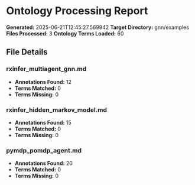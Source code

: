 # Ontology Processing Report

**Generated:** 2025-06-21T12:45:27.569942
**Target Directory:** gnn/examples
**Files Processed:** 3
**Ontology Terms Loaded:** 60

## File Details

### rxinfer_multiagent_gnn.md
- **Annotations Found:** 12
- **Terms Matched:** 0
- **Terms Missing:** 0

### rxinfer_hidden_markov_model.md
- **Annotations Found:** 15
- **Terms Matched:** 0
- **Terms Missing:** 0

### pymdp_pomdp_agent.md
- **Annotations Found:** 20
- **Terms Matched:** 0
- **Terms Missing:** 0

